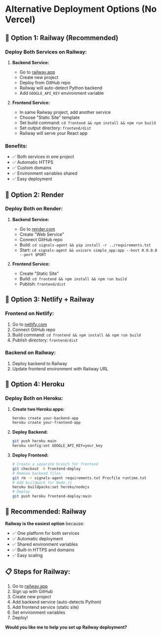 # Alternative Deployment Options (No Vercel)

## 🚀 **Option 1: Railway (Recommended)**

### **Deploy Both Services on Railway:**
1. **Backend Service:**
   - Go to [railway.app](https://railway.app)
   - Create new project
   - Deploy from GitHub repo
   - Railway will auto-detect Python backend
   - Add `GOOGLE_API_KEY` environment variable

2. **Frontend Service:**
   - In same Railway project, add another service
   - Choose "Static Site" template
   - Set build command: `cd frontend && npm install && npm run build`
   - Set output directory: `frontend/dist`
   - Railway will serve your React app

### **Benefits:**
- ✅ Both services in one project
- ✅ Automatic HTTPS
- ✅ Custom domains
- ✅ Environment variables shared
- ✅ Easy deployment

## 🚀 **Option 2: Render**

### **Deploy Both on Render:**
1. **Backend Service:**
   - Go to [render.com](https://render.com)
   - Create "Web Service"
   - Connect GitHub repo
   - Build: `cd signals-agent && pip install -r ../requirements.txt`
   - Start: `cd signals-agent && uvicorn simple_app:app --host 0.0.0.0 --port $PORT`

2. **Frontend Service:**
   - Create "Static Site"
   - Build: `cd frontend && npm install && npm run build`
   - Publish: `frontend/dist`

## 🚀 **Option 3: Netlify + Railway**

### **Frontend on Netlify:**
1. Go to [netlify.com](https://netlify.com)
2. Connect GitHub repo
3. Build command: `cd frontend && npm install && npm run build`
4. Publish directory: `frontend/dist`

### **Backend on Railway:**
1. Deploy backend to Railway
2. Update frontend environment with Railway URL

## 🚀 **Option 4: Heroku**

### **Deploy Both on Heroku:**
1. **Create two Heroku apps:**
   ```bash
   heroku create your-backend-app
   heroku create your-frontend-app
   ```

2. **Deploy Backend:**
   ```bash
   git push heroku main
   heroku config:set GOOGLE_API_KEY=your_key
   ```

3. **Deploy Frontend:**
   ```bash
   # Create a separate branch for frontend
   git checkout -b frontend-deploy
   # Remove backend files
   git rm -r signals-agent requirements.txt Procfile runtime.txt
   # Add buildpack for Node.js
   heroku buildpacks:set heroku/nodejs
   # Deploy
   git push heroku frontend-deploy:main
   ```

## 🎯 **Recommended: Railway**

**Railway is the easiest option** because:
- ✅ One platform for both services
- ✅ Automatic deployment
- ✅ Shared environment variables
- ✅ Built-in HTTPS and domains
- ✅ Easy scaling

## 📋 **Steps for Railway:**
1. Go to [railway.app](https://railway.app)
2. Sign up with GitHub
3. Create new project
4. Add backend service (auto-detects Python)
5. Add frontend service (static site)
6. Set environment variables
7. Deploy!

**Would you like me to help you set up Railway deployment?**
